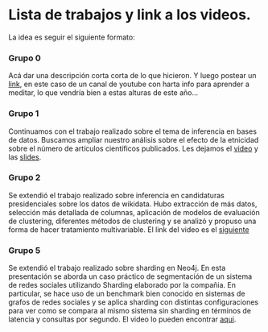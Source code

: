 # Lista de trabajos y link a los videos. 

La idea es seguir el siguiente formato: 

### Grupo 0
Acá dar una descripción corta corta de lo que hicieron. 
Y luego postear un [link](https://www.youtube.com/channel/UC3JhfsgFPLSLNEROQCdj-GQ), en este caso de un canal de youtube con harta info para aprender a meditar, lo que vendría bien a estas alturas de este año... 

### Grupo 1
Continuamos con el trabajo realizado sobre el tema de inferencia en bases de datos. Buscamos ampliar nuestro análisis sobre el efecto de la etnicidad sobre el número de artículos científicos publicados. Les dejamos el [video](https://drive.google.com/file/d/1VTf4It7QYKTgEq_kVHFjM56BRK-dDmSZ/view?usp=sharing) y las [slides](https://docs.google.com/presentation/d/1kEsm0UKojV_59OIbUU614UVj3szd22CVCLsXzbYjmEA/edit?usp=sharing).

### Grupo 2
Se extendió el trabajo realizado sobre inferencia en candidaturas presidenciales sobre los datos de wikidata. Hubo extracción de más datos, selección más detallada de columnas, aplicación de modelos de evaluación de clustering, diferentes métodos de clustering y se analizó y propuso una forma de hacer tratamiento multivariable. El link del video es el [siguiente](https://youtu.be/6KZtNFFAPxw)

### Grupo 5
Se extendió el trabajo realizado sobre sharding en Neo4j. En esta presentación se aborda un caso práctico de segmentación de un sistema de redes sociales utilizando Sharding elaborado por la compañia. En particular, se hace uso de un benchmark bien conocido en sistemas de grafos de redes sociales y se aplica sharding con distintas configuraciones para ver como se compara al mismo sistema sin sharding en términos de latencia y consultas por segundo. El video lo pueden encontrar [aqui](https://drive.google.com/file/d/12jU_PdL_bcumONQP3XQqexMHz2xBGt63/view?usp=sharing).
